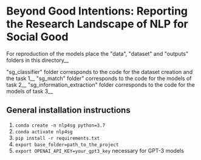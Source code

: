 # Beyond Good Intentions: Reporting the Research Landscape of NLP for Social Good


For reproduction of the models place the "data", "dataset" and "outputs" folders in this directory__

"sg_classifier" folder corresponds to the code for the dataset creation and the task 1__
"sg_match" folder" corresponds to the code for the models of task 2__
"sg_information_extraction" folder corresponds to the code for the models of task 3__


## General installation instructions

1. `conda create -n nlp4sg python=3.7`
2. `conda activate nlp4sg`
3. `pip install -r requirements.txt`
4. `export base_folder=path_to_the_project`
5. `export OPENAI_API_KEY=your_gpt3_key`  necessary for GPT-3 models
